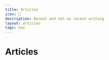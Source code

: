 ```yaml
---
title: Articles
icon: 📰
description: Recent and not-so recent writing
layout: articles
tags: nav
---
```

# Articles
